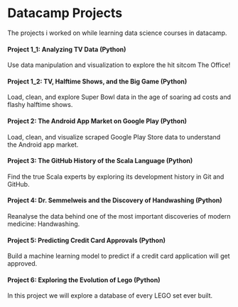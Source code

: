 # Datacamp Projects
The projects i worked on while learning data science courses in datacamp.

#### Project 1_1: Analyzing TV Data (Python)

Use data manipulation and visualization to explore the hit sitcom The Office!

#### Project 1_2: TV, Halftime Shows, and the Big Game (Python)

Load, clean, and explore Super Bowl data in the age of soaring ad costs and flashy halftime shows.

#### Project 2: The Android App Market on Google Play (Python)

Load, clean, and visualize scraped Google Play Store data to understand the Android app market.

#### Project 3: The GitHub History of the Scala Language (Python)

Find the true Scala experts by exploring its development history in Git and GitHub.

#### Project 4: Dr. Semmelweis and the Discovery of Handwashing (Python)

Reanalyse the data behind one of the most important discoveries of modern medicine: Handwashing.

#### Project 5: Predicting Credit Card Approvals (Python)

Build a machine learning model to predict if a credit card application will get approved.

#### Project 6: Exploring the Evolution of Lego (Python)

In this project we will explore a database of every LEGO set ever built.
